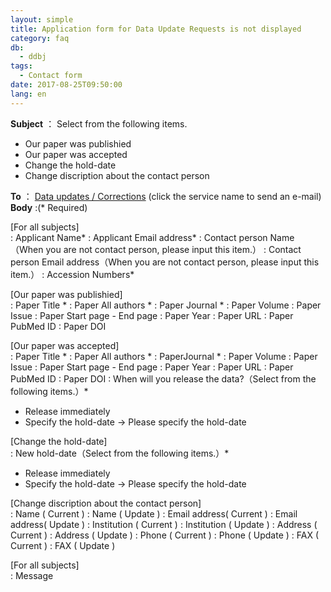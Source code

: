 ```yaml
---
layout: simple
title: Application form for Data Update Requests is not displayed
category: faq
db:
  - ddbj
tags: 
  - Contact form
date: 2017-08-25T09:50:00
lang: en
---
```


**Subject** ： Select from the following items.

  - Our paper was publishied
  - Our paper was accepted
  - Change the hold-date
  - Change discription about the contact person

**To** ： [Data updates /
Corrections](mailto:ddbjupdt@ddbj.nig.ac.jp) (click the service name to
send an e-mail)  
**Body** :(<span class="red">\*</span> Required)

\[For all subjects\]  
: Applicant Name<span class="red">\*</span>
: Applicant Email address<span class="red">\*</span>
: Contact person Name（When you are not contact person, please input
    this item.）
: Contact person Email address（When you are not contact person, please
    input this item.）
: Accession Numbers<span class="red">\*</span>

<!-- end list -->

\[Our paper was publishied\]  
: Paper Title <span class="red">\*</span>
: Paper All authors <span class="red">\*</span>
: Paper Journal <span class="red">\*</span>
: Paper Volume
: Paper Issue
: Paper Start page - End page
: Paper Year
: Paper URL
: Paper PubMed ID
: Paper DOI

<!-- end list -->

\[Our paper was accepted\]  
: Paper Title <span class="red">\*</span>
: Paper All authors <span class="red">\*</span>
: PaperJournal <span class="red">\*</span>
: Paper Volume
: Paper Issue
: Paper Start page - End page
: Paper Year
: Paper URL
: Paper PubMed ID
: Paper DOI
: When will you release the data?（Select from the following
    items.）<span class="red">\*</span>

- Release immediately
- Specify the hold-date → Please specify the hold-date

<!-- end list -->

\[Change the hold-date\]  
: New hold-date（Select from the following
    items.）<span class="red">\*</span>

- Release immediately
- Specify the hold-date → Please specify the hold-date

<!-- end list -->

\[Change discription about the contact person\]  
: Name ( Current )
: Name ( Update )
: Email address( Current )
: Email address( Update )
: Institution ( Current )
: Institution ( Update )
: Address ( Current )
: Address ( Update )
: Phone ( Current )
: Phone ( Update )
: FAX ( Current )
: FAX ( Update )

<!-- end list -->

\[For all subjects\]  
: Message

